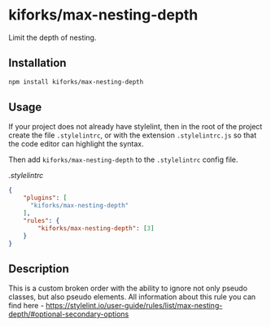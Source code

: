 # kiforks/max-nesting-depth
Limit the depth of nesting.

## Installation

```bash
npm install kiforks/max-nesting-depth
```

## Usage

If your project does not already have stylelint, then in the root of the project create the file `.stylelintrc`, or with the extension `.stylelintrc.js` so that the code editor can highlight the syntax.

Then add `kiforks/max-nesting-depth` to the `.stylelintrc` config file.

_.stylelintrc_
```json
{
    "plugins": [
      "kiforks/max-nesting-depth"
    ],
    "rules": {
	    "kiforks/max-nesting-depth": [3]
    }
}
```

## Description
This is a custom broken order with the ability to ignore not only pseudo classes, but also pseudo elements. All information about this rule you can find here - https://stylelint.io/user-guide/rules/list/max-nesting-depth/#optional-secondary-options
